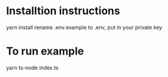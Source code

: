 # Installtion instructions

yarn install
rename .env.example to .env, put in your private key

# To run example

yarn ts-node index.ts
